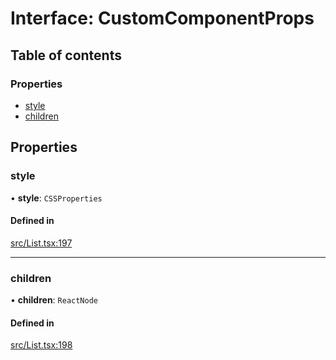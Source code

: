 # Interface: CustomComponentProps

## Table of contents

### Properties

- [style](CustomComponentProps.md#style)
- [children](CustomComponentProps.md#children)

## Properties

### style

• **style**: `CSSProperties`

#### Defined in

[src/List.tsx:197](https://github.com/inokawa/virtua/blob/08b8ba7/src/List.tsx#L197)

___

### children

• **children**: `ReactNode`

#### Defined in

[src/List.tsx:198](https://github.com/inokawa/virtua/blob/08b8ba7/src/List.tsx#L198)
